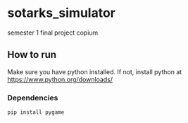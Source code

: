 # sotarks_simulator
semester 1 final project copium
## How to run
Make sure you have python installed. If not, install python at https://www.python.org/downloads/
### Dependencies
`pip install pygame`
